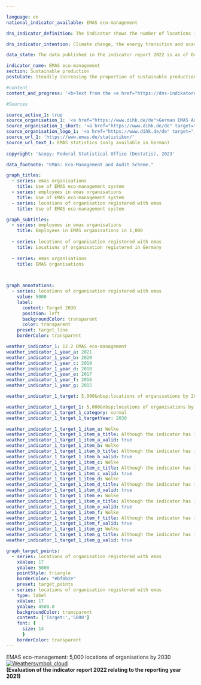 ```yaml
---

language: en    
national_indicator_available: EMAS eco-management    

dns_indicator_definition: The indicator shows the number of locations in Germany registered with <abbr title="Eco-Management and Audit Scheme" tabindex="0">EMAS</abbr>, the Eco-Management and Audit Scheme, for German as well as foreign organisations.    

dns_indicator_intention: Climate change, the energy transition and scarcity of resources are presenting companies with new challenges that are forcing them to reconfigure their business processes, structures and products along environmentally responsible and resource-saving lines. <abbr title="Eco-Management and Audit Scheme" tabindex="0">EMAS</abbr> offers a strategy for organisations to pursue systematic environmental protection, with the ultimate aim of steadily improving their locations’ environmental performance. The goal is therefore to identify a total of 5,000&nbsp;organisation premises for registration with <abbr title="Eco-Management and Audit Scheme" tabindex="0">EMAS</abbr> by 2030.    

data_state: The data published in the indicator report 2022 is as of Oct 31 2022. The data shown on this platform is updated regularly, so that more current data may be available online than published in the <a href="https://dns-indikatoren.de/en/facts_publications/">indicator report 2022</a>.    

indicator_name: EMAS eco-management    
section: Sustainable production    
postulate: Steadily increasing the proportion of sustainable production    

#content     
content_and_progress: '<b>Text from the <a href="https://dns-indikatoren.de/en/facts_publications/">Indicator Report 2022&nbsp;</a></b><br><br><abbr title="Eco-Management and Audit Scheme" tabindex="0">EMAS</abbr> is a voluntary instrument of the European Union that helps organisations of any size and in any sector to continuously improve their environmental performance. Having <abbr title="Eco-Management and Audit Scheme" tabindex="0">EMAS</abbr> certification does not automatically mean that organisations or their products are more environmentally friendly than comparable organisations and products. <abbr title="Eco-Management and Audit Scheme" tabindex="0">EMAS</abbr> involves a reporting obligation requiring organisations to submit environmental statements. These statements include reporting on the main environmental impacts of the organisation in question as well as data pertaining to energy and material efficiency, emissions, water, waste and use of land/biodiversity. Organisations have to update their environmental statements annually, with the exception introduced in 2010&nbsp;that small and medium-sized enterprises can apply to do so every two years instead. The environmental statement, which is public, and various additional internal documents are inspected by independent, licensed environmental verifiers. The verification must be repeated on a regular basis, no less than every three years. Organisations that pass the verification process and have no breaches of environmental regulations or complaints to answer for are added to the <abbr title="Eco-Management and Audit Scheme" tabindex="0">EMAS</abbr> register. The German <abbr title="Eco-Management and Audit Scheme" tabindex="0">EMAS</abbr> Advisory Board<sup>1</sup> is responsible for quality assurance. <abbr title="Eco-Management and Audit Scheme" tabindex="0">EMAS</abbr> organisations and locations are registered by the responsible chambers of industry and commerce and stored in a publicly accessible database at the Association of German Chambers of Commerce and Industry.<br><br>In terms of methodology, it should be noted that the <abbr title="Eco-Management and Audit Scheme" tabindex="0">EMAS</abbr> register shows the number of registrations. Participating organisations are free to include several locations under a single organisation registration (corporate registration) or to have their locations registered individually. Some organisations have had their sites abroad registered in Germany. These are present in the <abbr title="Eco-Management and Audit Scheme" tabindex="0">EMAS</abbr> register, but they are not included in the number of <abbr title="Eco-Management and Audit Scheme" tabindex="0">EMAS</abbr> locations recorded here.<br><br>In 2021, there were 2,290&nbsp;<abbr title="Eco-Management and Audit Scheme" tabindex="0">EMAS</abbr> locations registered in Germany. This equates to an increase of 17&nbsp;% compared with 2005. Considered over the last five years, the indicator has been gradually moving in the direction of the target. Nevertheless, if that trend continues unchanged, the goal for 2030&nbsp;will not be achieved.<br><br>The registered organisations employed a total of 911,042&nbsp;people in 2021. This equates to an decline of 5.2&nbsp;% compared with 2005.<br><br>The 2,290&nbsp;<abbr title="Eco-Management and Audit Scheme" tabindex="0">EMAS</abbr> locations on the register in 2021&nbsp;belong to 1,115&nbsp;German organisations. The number of German organisations had shrunk by 25.2&nbsp;% since 2005. Furthermore, those organisations were very well spread throughout the country. The majority were based in Baden-Württemberg (330) and Bavaria (296), followed by North Rhine-Westphalia (99). In contrast, there was just one registered organisation in Mecklenburg-Western Pomerania. Divided by sector, the distribution was as follows: 39.4&nbsp;% of the German organisations represented the manufacturing industry, 8.2&nbsp;% miscellaneous services, 8.0&nbsp;% the education sector, 6.2&nbsp;% areas of water supply, waste water and waste disposal and removal of environmental pollution as well as 6.1&nbsp;% the hospitality industry. It should be noted that some of the organisations belong to more than one sector.<br><br><small><sup>1</sup>The <abbr title="Eco-Management and Audit Scheme" tabindex="0">EMAS</abbr> Advisory Board is an independent advisory body of the Federal Ministry for the Environment, Nature Conservation, Nuclear Safety and Consumer Protection.</small>'    

#Sources    

source_active_1: true
source_organisation_1: '<a href="https://www.dihk.de/de">German EMAS Advisory Board based on data from the Association of German Chambers of Commerce and Industry</a>'
source_organisation_1_short: '<a href="https://www.dihk.de/de" target="_blank">German EMAS Advisory Board based on data from the Association of German Chambers of Commerce and Industry</a>'
source_organisation_logo_1: '<a href="https://www.dihk.de/de" target="_blank"><img src="www.dnsTestEnvironment.github.io/dns-indicators/public/OrgImgEn/dihk.png" alt="German EMAS Advisory Board based on data from the Association of German Chambers of Commerce and Industry" title=" Click here to visit the homepage of the organizationGerman EMAS Advisory Board based on data from the Association of German Chambers of Commerce and Industry" style="height:60px; width:148px; border: transparent"/></a>'
source_url_1: 'https://www.emas.de/statistiken/'
source_url_text_1: EMAS statistics (only available in German)
    
copyright: '&copy; Federal Statistical Office (Destatis), 2023'    

data_footnote: "EMAS: Eco-Management and Audit Scheme."    

graph_titles: 
  - series: emas organisations
    title: Use of EMAS eco-management system
  - series: employees in emas organisations
    title: Use of EMAS eco-management system
  - series: locations of organisation registered with emas
    title: Use of EMAS eco-management system    

graph_subtitles: 
  - series: employees in emas organisations
    title: Employees in EMAS organisations in 1,000
    
  - series: locations of organisation registered with emas
    title: Locations of organisation registered in Germany
    
  - series: emas organisations
    title: EMAS organisations
        


graph_annotations:
  - series: locations of organisation registered with emas
    value: 5000
    label:
      content: Target 2030
      position: left
      backgroundColor: transparent
      color: transparent
    preset: target_line
    borderColor: transparent            

weather_indicator_1: 12.2 EMAS eco-management
weather_indicator_1_year_a: 2021
weather_indicator_1_year_b: 2020
weather_indicator_1_year_c: 2019
weather_indicator_1_year_d: 2018
weather_indicator_1_year_e: 2017
weather_indicator_1_year_f: 2016
weather_indicator_1_year_g: 2015

weather_indicator_1_target: 5,000&nbsp;locations of organisations by 2030

weather_indicator_1_target_1: 5,000&nbsp;locations of organisations by 2030
weather_indicator_1_target_1_category: normal
weather_indicator_1_target_1_targetYear: 2030

weather_indicator_1_target_1_item_a: Wolke
weather_indicator_1_target_1_item_a_title: Although the indicator has in 2021 been moving in the desired direction toward the target, if the trend had to continued, the target would have been missed in the target year by more than 20% of the difference between the target value and the value at that time.
weather_indicator_1_target_1_item_a_valid: true
weather_indicator_1_target_1_item_b: Wolke
weather_indicator_1_target_1_item_b_title: Although the indicator has in 2020 been moving in the desired direction toward the target, if the trend had to continued, the target would have been missed in the target year by more than 20% of the difference between the target value and the value at that time.
weather_indicator_1_target_1_item_b_valid: true
weather_indicator_1_target_1_item_c: Wolke
weather_indicator_1_target_1_item_c_title: Although the indicator has in 2019 been moving in the desired direction toward the target, if the trend had to continued, the target would have been missed in the target year by more than 20% of the difference between the target value and the value at that time.
weather_indicator_1_target_1_item_c_valid: true
weather_indicator_1_target_1_item_d: Wolke
weather_indicator_1_target_1_item_d_title: Although the indicator has in 2018 been moving in the desired direction toward the target, if the trend had to continued, the target would have been missed in the target year by more than 20% of the difference between the target value and the value at that time.
weather_indicator_1_target_1_item_d_valid: true
weather_indicator_1_target_1_item_e: Wolke
weather_indicator_1_target_1_item_e_title: Although the indicator has in 2017 been moving in the desired direction toward the target, if the trend had to continued, the target would have been missed in the target year by more than 20% of the difference between the target value and the value at that time.
weather_indicator_1_target_1_item_e_valid: true
weather_indicator_1_target_1_item_f: Wolke
weather_indicator_1_target_1_item_f_title: Although the indicator has in 2016 been moving in the desired direction toward the target, if the trend had to continued, the target would have been missed in the target year by more than 20% of the difference between the target value and the value at that time.
weather_indicator_1_target_1_item_f_valid: true
weather_indicator_1_target_1_item_g: Wolke
weather_indicator_1_target_1_item_g_title: Although the indicator has in 2015 been moving in the desired direction toward the target, if the trend had to continued, the target would have been missed in the target year by more than 20% of the difference between the target value and the value at that time.
weather_indicator_1_target_1_item_g_valid: true    

graph_target_points:
  - series: locations of organisation registered with emas
    xValue: 17
    yValue: 5000
    pointStyle: triangle
    borderColor: "#bf8b2e"
    preset: target_points
  - series: locations of organisation registered with emas
    type: label
    xValue: 17
    yValue: 4500.0
    backgroundColor: transparent
    content: ['Target:','5000']
    font: {
      size: 14
      }
    borderColor: transparent    
---
```



<div>
  <div class="my-header">
    <label class="default">EMAS eco-management: 5,000&nbsp;locations of organisations by 2030
      <a href="www.dnsTestEnvironment.github.io/dns-indicators/en/status"><img src="https://g205sdgs.github.io/sdg-indicators/public/Wettersymbole/Wolke.png" title="Although the indicator has in 2021 been moving in the desired direction toward the target, if the trend had to continued, the target would have been missed in the target year by more than 20% of the difference between the target value and the value at that time." alt="Weathersymbol: cloud"/>
      </a>
    </label>
  </div>
</div>
<div class="my-header-note">
  <label class="default"><b>(Evaluation of the indicator report 2022 relating to the reporting year 2021)
  </b></label>
</div>